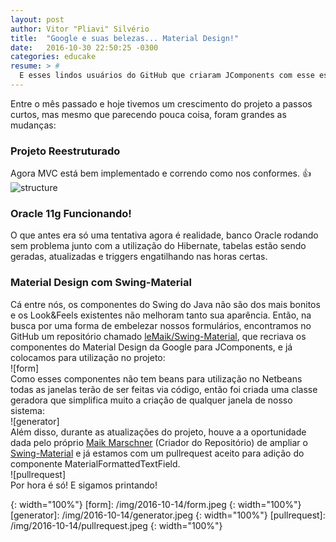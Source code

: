 ```yaml
---
layout: post
author: Vitor "Pliavi" Silvério
title:  "Google e suas belezas... Material Design!"
date:   2016-10-30 22:50:25 -0300
categories: educake
resume: > #
  E esses lindos usuários do GitHub que criaram JComponents com esse estilo!
---
```

Entre o mês passado e hoje tivemos um crescimento do projeto a passos curtos, mas mesmo que parecendo pouca coisa, foram grandes as mudanças:
### Projeto Reestruturado
  Agora MVC está bem implementado e correndo como nos conformes. 👍
![structure]  
### Oracle 11g Funcionando!
  O que antes era só uma tentativa agora é realidade, banco Oracle rodando sem problema  junto com a utilização do Hibernate, tabelas estão sendo geradas, atualizadas e triggers engatilhando nas horas certas.
### Material Design com Swing-Material
  Cá entre nós, os componentes do Swing do Java não são dos mais bonitos e os Look&Feels existentes não melhoram tanto sua aparência. Então, na busca por uma forma de embelezar nossos formulários, encontramos no GitHub um repositório chamado [leMaik/Swing-Material][Swing-Material], que recriava os componentes do Material Design da Google para JComponents, e já colocamos para utilização no projeto:  
![form]  
  Como esses componentes não tem beans para utilização no Netbeans todas as janelas terão de ser feitas via código, então foi criada uma classe geradora que simplifica muito a criação de qualquer janela de nosso sistema:  
![generator]  
  Além disso, durante as atualizações do projeto, houve a a oportunidade dada pelo próprio [Maik Marschner][leMaik] (Criador do Repositório) de ampliar o [Swing-Material] e já estamos com um pullrequest aceito para adição do componente MaterialFormattedTextField.  
![pullrequest]  
Por hora é só! E sigamos printando!

[LeMaik]: https://github.com/leMaik
[Swing-Material]: https://github.com/leMaik/swing-material

[structure]:   /img/2016-10-14/structure.jpeg
{: width="100%"}
[form]:        /img/2016-10-14/form.jpeg
{: width="100%"}
[generator]:   /img/2016-10-14/generator.jpeg
{: width="100%"}
[pullrequest]: /img/2016-10-14/pullrequest.jpeg
{: width="100%"}
